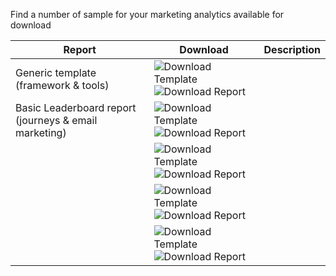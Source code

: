 Find a number of sample for your marketing analytics available for download

|Report|Download|Description|
| -------------------- | ------------- | ------------------------------- |
|Generic template (framework & tools) |![Download Template][DownloadTemplate] ![Download Report][DownloadReport]|   |
|Basic Leaderboard report (journeys & email marketing)|![Download Template][DownloadTemplate] ![Download Report][DownloadReport]|   |
|   |![Download Template][DownloadTemplate] ![Download Report][DownloadReport]|   |
|   |![Download Template][DownloadTemplate] ![Download Report][DownloadReport]|   |
|   |![Download Template][DownloadTemplate] ![Download Report][DownloadReport]|   |

[DownloadTemplate]: {{site.baseurl}}/images/IconDownloadTemplate30.png
[DownloadReport]: {{site.baseurl}}/images/IconDownloadReport30.png
